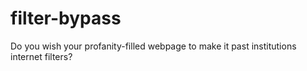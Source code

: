 # filter-bypass
Do you wish your profanity-filled webpage to make it past institutions internet filters?
